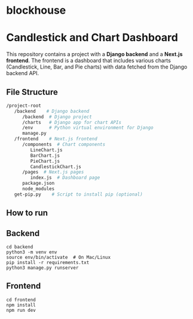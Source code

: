 # blockhouse

# Candlestick and Chart Dashboard

This repository contains a project with a **Django backend** and a **Next.js frontend**. The frontend is a dashboard that includes various charts (Candlestick, Line, Bar, and Pie charts) with data fetched from the Django backend API.

## File Structure

```bash
/project-root
   /backend    # Django backend
      /backend  # Django project
      /charts   # Django app for chart APIs
      /env      # Python virtual environment for Django
      manage.py
   /frontend    # Next.js frontend
      /components  # Chart components
         LineChart.js
         BarChart.js
         PieChart.js
         CandlestickChart.js
      /pages  # Next.js pages
         index.js  # Dashboard page
      package.json
      node_modules
   get-pip.py    # Script to install pip (optional)

```


## How to run

## Backend
```
cd backend
python3 -m venv env
source env/bin/activate  # On Mac/Linux
pip install -r requirements.txt
python3 manage.py runserver
````


## Frontend
```
cd frontend
npm install
npm run dev
```

